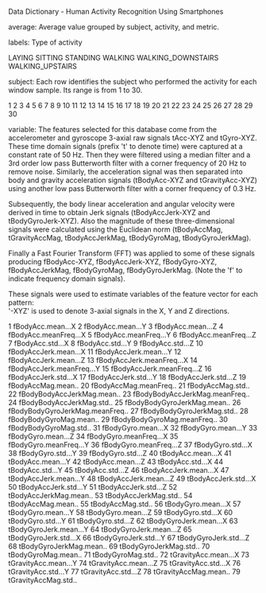 Data Dictionary - Human Activity Recognition Using Smartphones

average: Average value grouped by subject, activity, and metric.
  
labels: Type of activity

  LAYING
  SITTING
  STANDING
  WALKING
  WALKING_DOWNSTAIRS
  WALKING_UPSTAIRS
  
  
subject: Each row identifies the subject who performed the activity for each window sample. Its range is from 1 to 30. 

  1
  2
  3
  4
  5
  6
  7
  8
  9
  10
  11
  12
  13
  14
  15
  16
  17
  18
  19
  20
  21
  22
  23
  24
  25
  26
  27
  28
  29
  30
  
variable:
The features selected for this database come from the accelerometer and gyroscope 3-axial raw signals tAcc-XYZ and tGyro-XYZ. These time domain signals (prefix 't' to denote time) were captured at a constant rate of 50 Hz. Then they were filtered using a median filter and a 3rd order low pass Butterworth filter with a corner frequency of 20 Hz to remove noise. Similarly, the acceleration signal was then separated into body and gravity acceleration signals (tBodyAcc-XYZ and tGravityAcc-XYZ) using another low pass Butterworth filter with a corner frequency of 0.3 Hz. 

Subsequently, the body linear acceleration and angular velocity were derived in time to obtain Jerk signals (tBodyAccJerk-XYZ and tBodyGyroJerk-XYZ). Also the magnitude of these three-dimensional signals were calculated using the Euclidean norm (tBodyAccMag, tGravityAccMag, tBodyAccJerkMag, tBodyGyroMag, tBodyGyroJerkMag). 

Finally a Fast Fourier Transform (FFT) was applied to some of these signals producing fBodyAcc-XYZ, fBodyAccJerk-XYZ, fBodyGyro-XYZ, fBodyAccJerkMag, fBodyGyroMag, fBodyGyroJerkMag. (Note the 'f' to indicate frequency domain signals). 

These signals were used to estimate variables of the feature vector for each pattern:  
'-XYZ' is used to denote 3-axial signals in the X, Y and Z directions.

  1	fBodyAcc.mean...X
  2	fBodyAcc.mean...Y
  3	fBodyAcc.mean...Z
  4	fBodyAcc.meanFreq...X
  5	fBodyAcc.meanFreq...Y
  6	fBodyAcc.meanFreq...Z
  7	fBodyAcc.std...X
  8	fBodyAcc.std...Y
  9	fBodyAcc.std...Z
  10	fBodyAccJerk.mean...X
  11	fBodyAccJerk.mean...Y
  12	fBodyAccJerk.mean...Z
  13	fBodyAccJerk.meanFreq...X
  14	fBodyAccJerk.meanFreq...Y
  15	fBodyAccJerk.meanFreq...Z
  16	fBodyAccJerk.std...X
  17	fBodyAccJerk.std...Y
  18	fBodyAccJerk.std...Z
  19	fBodyAccMag.mean..
  20	fBodyAccMag.meanFreq..
  21	fBodyAccMag.std..
  22	fBodyBodyAccJerkMag.mean..
  23	fBodyBodyAccJerkMag.meanFreq..
  24	fBodyBodyAccJerkMag.std..
  25	fBodyBodyGyroJerkMag.mean..
  26	fBodyBodyGyroJerkMag.meanFreq..
  27	fBodyBodyGyroJerkMag.std..
  28	fBodyBodyGyroMag.mean..
  29	fBodyBodyGyroMag.meanFreq..
  30	fBodyBodyGyroMag.std..
  31	fBodyGyro.mean...X
  32	fBodyGyro.mean...Y
  33	fBodyGyro.mean...Z
  34	fBodyGyro.meanFreq...X
  35	fBodyGyro.meanFreq...Y
  36	fBodyGyro.meanFreq...Z
  37	fBodyGyro.std...X
  38	fBodyGyro.std...Y
  39	fBodyGyro.std...Z
  40	tBodyAcc.mean...X
  41	tBodyAcc.mean...Y
  42	tBodyAcc.mean...Z
  43	tBodyAcc.std...X
  44	tBodyAcc.std...Y
  45	tBodyAcc.std...Z
  46	tBodyAccJerk.mean...X
  47	tBodyAccJerk.mean...Y
  48	tBodyAccJerk.mean...Z
  49	tBodyAccJerk.std...X
  50	tBodyAccJerk.std...Y
  51	tBodyAccJerk.std...Z
  52	tBodyAccJerkMag.mean..
  53	tBodyAccJerkMag.std..
  54	tBodyAccMag.mean..
  55	tBodyAccMag.std..
  56	tBodyGyro.mean...X
  57	tBodyGyro.mean...Y
  58	tBodyGyro.mean...Z
  59	tBodyGyro.std...X
  60	tBodyGyro.std...Y
  61	tBodyGyro.std...Z
  62	tBodyGyroJerk.mean...X
  63	tBodyGyroJerk.mean...Y
  64	tBodyGyroJerk.mean...Z
  65	tBodyGyroJerk.std...X
  66	tBodyGyroJerk.std...Y
  67	tBodyGyroJerk.std...Z
  68	tBodyGyroJerkMag.mean..
  69	tBodyGyroJerkMag.std..
  70	tBodyGyroMag.mean..
  71	tBodyGyroMag.std..
  72	tGravityAcc.mean...X
  73	tGravityAcc.mean...Y
  74	tGravityAcc.mean...Z
  75	tGravityAcc.std...X
  76	tGravityAcc.std...Y
  77	tGravityAcc.std...Z
  78	tGravityAccMag.mean..
  79	tGravityAccMag.std..
